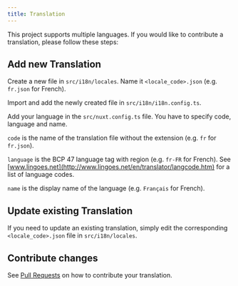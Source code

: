 ```yaml
---
title: Translation
---
```


This project supports multiple languages. If you would like to contribute a translation, please follow these steps:

## Add new Translation

Create a new file in `src/i18n/locales`. Name it `<locale_code>.json` (e.g. `fr.json` for French).

Import and add the newly created file in `src/i18n/i18n.config.ts`.

Add your language in the `src/nuxt.config.ts` file. You have to specify code, language and name.

`code` is the name of the translation file without the extension (e.g. `fr` for `fr.json`).

`language` is the BCP 47 language tag with region (e.g. `fr-FR` for French). See [www.lingoes.net](http://www.lingoes.net/en/translator/langcode.htm) for a list of language codes.

`name` is the display name of the language (e.g. `Français` for French).

## Update existing Translation

If you need to update an existing translation, simply edit the corresponding `<locale_code>.json` file in `src/i18n/locales`.

## Contribute changes

See [Pull Requests](./issues-and-pull-requests.md#pull-requests) on how to contribute your translation.
